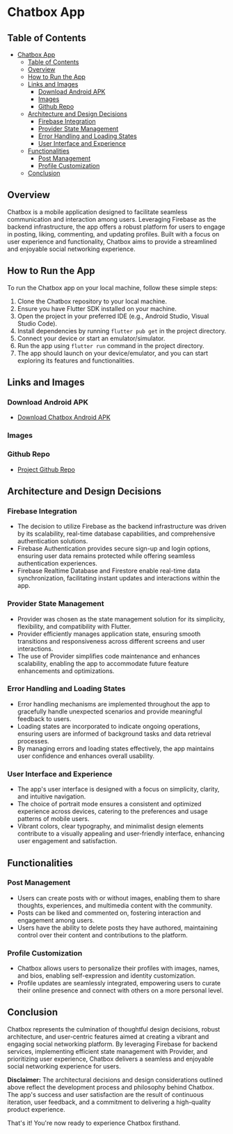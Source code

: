# Chatbox App

## Table of Contents
- [Chatbox App](#chatbox-app)
  - [Table of Contents](#table-of-contents)
  - [Overview](#overview)
  - [How to Run the App](#how-to-run-the-app)
  - [Links and Images](#links-and-images)
    - [Download Android APK](#download-android-apk)
    - [Images](#images)
    - [Github Repo](#github-repo)
  - [Architecture and Design Decisions](#architecture-and-design-decisions)
    - [Firebase Integration](#firebase-integration)
    - [Provider State Management](#provider-state-management)
    - [Error Handling and Loading States](#error-handling-and-loading-states)
    - [User Interface and Experience](#user-interface-and-experience)
  - [Functionalities](#functionalities)
    - [Post Management](#post-management)
    - [Profile Customization](#profile-customization)
  - [Conclusion](#conclusion)

  
## Overview
Chatbox is a mobile application designed to facilitate seamless communication and interaction among users. Leveraging Firebase as the backend infrastructure, the app offers a robust platform for users to engage in posting, liking, commenting, and updating profiles. Built with a focus on user experience and functionality, Chatbox aims to provide a streamlined and enjoyable social networking experience.


## How to Run the App
To run the Chatbox app on your local machine, follow these simple steps:

1. Clone the Chatbox repository to your local machine.
2. Ensure you have Flutter SDK installed on your machine.
3. Open the project in your preferred IDE (e.g., Android Studio, Visual Studio Code).
4. Install dependencies by running `flutter pub get` in the project directory.
5. Connect your device or start an emulator/simulator.
6. Run the app using `flutter run` command in the project directory.
7. The app should launch on your device/emulator, and you can start exploring its features and functionalities.

## Links and Images

### Download Android APK
- [Download Chatbox Android APK](https://drive.google.com/file/d/1KWxXPLgyg1XcFRus6leFHftiIw_xhF6_/view?usp=sharing)
### Images

### Github Repo
- [Project Github Repo](https://github.com/olagookundavid/brezze_learn_test?tab=readme-ov-file#images)

## Architecture and Design Decisions
### Firebase Integration
- The decision to utilize Firebase as the backend infrastructure was driven by its scalability, real-time database capabilities, and comprehensive authentication solutions.
- Firebase Authentication provides secure sign-up and login options, ensuring user data remains protected while offering seamless authentication experiences.
- Firebase Realtime Database and Firestore enable real-time data synchronization, facilitating instant updates and interactions within the app.

### Provider State Management
- Provider was chosen as the state management solution for its simplicity, flexibility, and compatibility with Flutter.
- Provider efficiently manages application state, ensuring smooth transitions and responsiveness across different screens and user interactions.
- The use of Provider simplifies code maintenance and enhances scalability, enabling the app to accommodate future feature enhancements and optimizations.

### Error Handling and Loading States
- Error handling mechanisms are implemented throughout the app to gracefully handle unexpected scenarios and provide meaningful feedback to users.
- Loading states are incorporated to indicate ongoing operations, ensuring users are informed of background tasks and data retrieval processes.
- By managing errors and loading states effectively, the app maintains user confidence and enhances overall usability.

### User Interface and Experience
- The app's user interface is designed with a focus on simplicity, clarity, and intuitive navigation.
- The choice of portrait mode ensures a consistent and optimized experience across devices, catering to the preferences and usage patterns of mobile users.
- Vibrant colors, clear typography, and minimalist design elements contribute to a visually appealing and user-friendly interface, enhancing user engagement and satisfaction.

## Functionalities
### Post Management
- Users can create posts with or without images, enabling them to share thoughts, experiences, and multimedia content with the community.
- Posts can be liked and commented on, fostering interaction and engagement among users.
- Users have the ability to delete posts they have authored, maintaining control over their content and contributions to the platform.

### Profile Customization
- Chatbox allows users to personalize their profiles with images, names, and bios, enabling self-expression and identity customization.
- Profile updates are seamlessly integrated, empowering users to curate their online presence and connect with others on a more personal level.
  
## Conclusion
Chatbox represents the culmination of thoughtful design decisions, robust architecture, and user-centric features aimed at creating a vibrant and engaging social networking platform. By leveraging Firebase for backend services, implementing efficient state management with Provider, and prioritizing user experience, Chatbox delivers a seamless and enjoyable social networking experience for users.

**Disclaimer:** The architectural decisions and design considerations outlined above reflect the development process and philosophy behind Chatbox. The app's success and user satisfaction are the result of continuous iteration, user feedback, and a commitment to delivering a high-quality product experience.


That's it! You're now ready to experience Chatbox firsthand.
